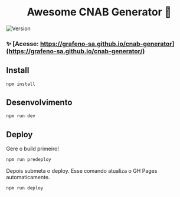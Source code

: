 <h1 align="center">Awesome CNAB Generator 👋</h1>
<p>
  <img alt="Version" src="https://img.shields.io/badge/version-0.1.0-blue.svg?cacheSeconds=2592000" />
</p>

### ✨ [Acesse: https://grafeno-sa.github.io/cnab-generator](https://grafeno-sa.github.io/cnab-generator/)

## Install

```sh
npm install
```

## Desenvolvimento

```sh
npm run dev
```

## Deploy

Gere o build primeiro!

```sh
npm run predeploy
```

Depois submeta o deploy. Esse comando atualiza o GH Pages automaticamente.

```sh
npm run deploy
```


